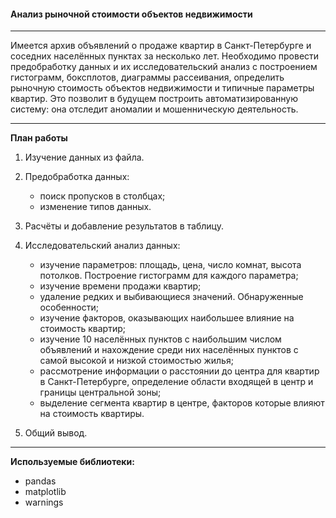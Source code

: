 #### Анализ рыночной стоимости объектов недвижимости

---

Имеется архив объявлений о продаже квартир в Санкт-Петербурге и соседних населённых пунктах за несколько лет. Необходимо провести предобработку данных и их исследовательский анализ с построением гистограмм, боксплотов, диаграммы рассеивания, определить рыночную стоимость объектов недвижимости и типичные параметры квартир. Это позволит в будущем построить автоматизированную систему: она отследит аномалии и мошенническую деятельность.

---

**План работы**

1. Изучение данных из файла.

2. Предобработка данных:
    - поиск пропусков в столбцах;
    - изменение типов данных.
    
3. Расчёты и добавление результатов в таблицу.

4. Исследовательский анализ данных:
    - изучение параметров: площадь, цена, число комнат, высота потолков. Построение гистограмм для каждого параметра;
    - изучение времени продажи квартир;
    - удаление редких и выбивающиеся значений. Обнаруженные особенности;
    - изучение факторов, оказывающих наибольшее влияние на стоимость квартир; 
    - изучение 10 населённых пунктов с наибольшим числом объявлений и нахождение среди них населённых пунктов с самой высокой и низкой стоимостью жилья;
    - рассмотрение информации о расстоянии до центра для квартир в Санкт-Петербурге, определение области входящей в центр и границы центральной зоны;
    - выделение сегмента квартир в центре, факторов которые влияют на стоимость квартиры.
    
5. Общий вывод.

    
---

**Используемые библиотеки:**

- pandas
- matplotlib
- warnings
